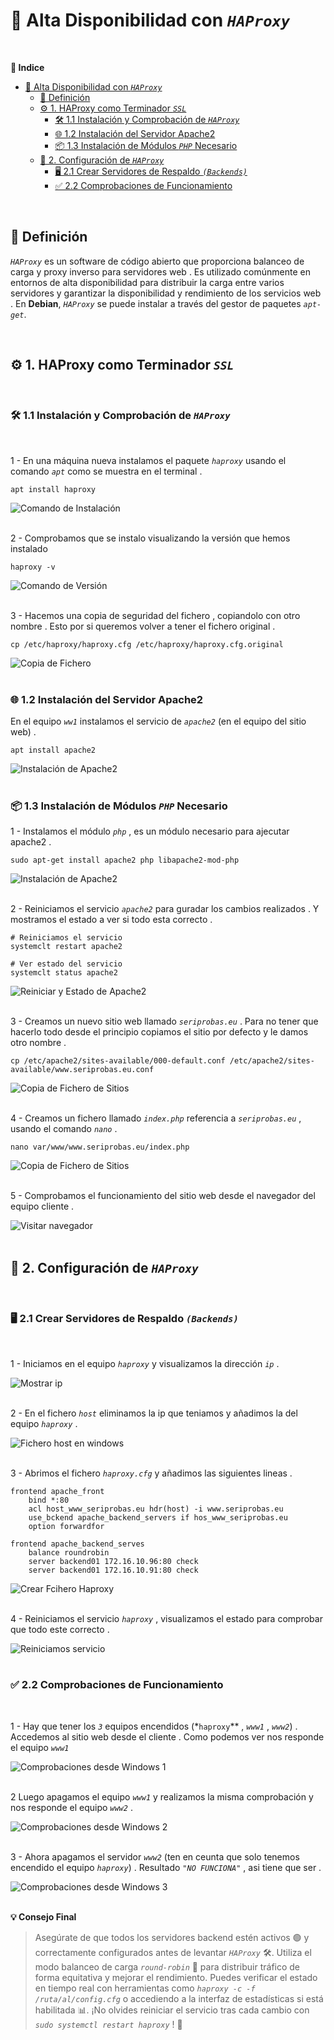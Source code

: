 # 🔄 Alta Disponibilidad con *``HAProxy``*
<br>

**📑 Indice**
- [🔄 Alta Disponibilidad con *``HAProxy``*](#-alta-disponibilidad-con-haproxy)
  - [📝 Definición](#-definición)
  - [⚙️ 1. HAProxy como Terminador *``SSL``*](#️-1-haproxy-como-terminador-ssl)
    - [🛠️ 1.1 Instalación y Comprobación de *``HAProxy``*](#️-11-instalación-y-comprobación-de-haproxy)
    - [️🌐 1.2 Instalación del Servidor Apache2](#️-12-instalación-del-servidor-apache2)
    - [📦 1.3 Instalación de Módulos *``PHP``* Necesario](#-13-instalación-de-módulos-php-necesario)
  - [🔧 2. Configuración de *``HAProxy``*](#-2-configuración-de-haproxy)
    - [🖥️ 2.1 Crear Servidores de Respaldo *``(Backends)``*](#️-21-crear-servidores-de-respaldo-backends)
    - [✅ 2.2 Comprobaciones de Funcionamiento](#-22-comprobaciones-de-funcionamiento)

<br>

## 📝 Definición 

*``HAProxy``* es un software de código abierto que proporciona balanceo de carga y proxy inverso para servidores web . Es utilizado comúnmente en entornos de alta disponibilidad para distribuir la carga entre varios servidores y garantizar la disponibilidad y rendimiento de los servicios web . En **Debian**, *``HAProxy``* se puede instalar a través del gestor de paquetes *``apt-get``*.

<br>

## ⚙️ 1. HAProxy como Terminador *``SSL``*
<br>

### 🛠️ 1.1 Instalación y Comprobación de *``HAProxy``*
<br>

1 - En una máquina nueva instalamos el paquete *``haproxy``* usando el comando *``apt``* como se muestra en el terminal .

~~~~~~~~~~~~~~~~~~~~
apt install haproxy
~~~~~~~~~~~~~~~~~~~~

![Comando de Instalación](./img/HAProxy/1_aproxy_instalacion.png)
<br>
<br>


2 - Comprobamos que se instalo visualizando la versión que hemos instalado

~~~~~~~~~~~~
haproxy -v
~~~~~~~~~~~~

![Comando de Versión](./img/HAProxy/2_aproxy_version.png)
<br>
<br>


3 - Hacemos una copia de seguridad del fichero , copiandolo con otro nombre . Esto por si queremos volver a tener el fichero original .

~~~~~~~~~~~~~~~~~~~~~~~~~~~~~~~~~~~~~~~~~~~~~~~~~~~~~~~~~~~~~~
cp /etc/haproxy/haproxy.cfg /etc/haproxy/haproxy.cfg.original
~~~~~~~~~~~~~~~~~~~~~~~~~~~~~~~~~~~~~~~~~~~~~~~~~~~~~~~~~~~~~~

![Copia de Fichero](./img/HAProxy/3_copia_fichero.png)
<br>
<br>



### ️🌐 1.2 Instalación del Servidor Apache2

En el equipo *``ww1``* instalamos el servicio de *``apache2``* (en el equipo del sitio web) .

~~~~~~~~~~~~~~~~~~~~
apt install apache2
~~~~~~~~~~~~~~~~~~~~

![Instalación de Apache2](./img/HAProxy/4_instalacion_apache2.png)
<br>
<br>



### 📦 1.3 Instalación de Módulos *``PHP``* Necesario

1 - Instalamos el módulo *``php``* , es un módulo necesario para ajecutar apache2 .

~~~~~~~~~~~~~~~~~~~~~~~~~~~~~~~~~~~~~~~~~~~~~~~~~~~~
sudo apt-get install apache2 php libapache2-mod-php
~~~~~~~~~~~~~~~~~~~~~~~~~~~~~~~~~~~~~~~~~~~~~~~~~~~~

![Instalación de Apache2](./img/HAProxy/5_instalacion_php.png)
<br>
<br>


2 - Reiniciamos el servicio *``apache2``* para guradar los cambios realizados . Y mostramos el estado a ver si todo esta correcto .

~~~~~~~~~~~~~~~~~~~~~~~~~~
# Reiniciamos el servicio 
systemclt restart apache2

# Ver estado del servicio
systemclt status apache2
~~~~~~~~~~~~~~~~~~~~~~~~~~

![Reiniciar y Estado de Apache2](./img/HAProxy/6_reinciar_status_apache2.png)
<br>
<br>


3 - Creamos un nuevo sitio web llamado *``seriprobas.eu``* . Para no tener que hacerlo todo desde el principio copiamos el sitio por defecto y le damos otro nombre .

~~~~~~~~~~~~~~~~~~~~~~~~~~~~~~~~~~~~~~~~~~~~~~~~~~~~~~~~~~~~~~~~~~~~~~~~~~~~~~~~~~~~~~~~~~~~~~~~~~~~
cp /etc/apache2/sites-available/000-default.conf /etc/apache2/sites-available/www.seriprobas.eu.conf
~~~~~~~~~~~~~~~~~~~~~~~~~~~~~~~~~~~~~~~~~~~~~~~~~~~~~~~~~~~~~~~~~~~~~~~~~~~~~~~~~~~~~~~~~~~~~~~~~~~~

![Copia de Fichero de Sitios](./img/HAProxy/7_copia_sites_avaliables.png)
<br>
<br>


4 - Creamos un fichero llamado *``index.php``* referencia a  *``seriprobas.eu``* , usando el comando *``nano``* . 

~~~~~~~~~~~~~~~~~~~~~~~~~~~~~~~~~~~~~~~~~
nano var/www/www.seriprobas.eu/index.php
~~~~~~~~~~~~~~~~~~~~~~~~~~~~~~~~~~~~~~~~~

![Copia de Fichero de Sitios](./img/HAProxy/8_crear_fichero_index.png)
<br>
<br>


5 - Comprobamos el funcionamiento del sitio web desde el navegador del equipo cliente .

![Visitar navegador](./img/HAProxy/9_comprobar_index_w10.png)
<br>
<br>



## 🔧 2. Configuración de *``HAProxy``*
<br>

### 🖥️ 2.1 Crear Servidores de Respaldo *``(Backends)``*
<br>

1 - Iniciamos en el equipo *``haproxy``* y visualizamos la dirección *``ip``* . 

![Mostrar ip](./img/HAProxy/10_ver_ip.png)
<br>
<br>


2 - En el fichero *``host``* eliminamos la ip que teniamos y añadimos la del equipo *``haproxy``* .

![Fichero host en windows](./img/HAProxy/11_fichero_hostss_w10.png)
<br>
<br>


3 - Abrimos el fichero *``haproxy.cfg``* y añadimos las siguientes lineas .

~~~~~~~~~~~~~~~~~~~~~~~~~~~~~~~~~~~~~~~~~~~~~~~~~~~~~~~~~~~~~~~
frontend apache_front
	bind *:80
	acl host_www_seriprobas.eu hdr(host) -i www.seriprobas.eu
	use_bckend apache_backend_servers if hos_www_seriprobas.eu
	option forwardfor

frontend apache_backend_serves
	balance roundrobin
	server backend01 172.16.10.96:80 check
	server backend01 172.16.10.91:80 check
~~~~~~~~~~~~~~~~~~~~~~~~~~~~~~~~~~~~~~~~~~~~~~~~~~~~~~~~~~~~~~~

![Crear Fcihero Haproxy](./img/HAProxy/12_fichero_haproxy.png)
<br>
<br>


4 - Reiniciamos el servicio *``haproxy``* , visualizamos el estado para comprobar que todo este correcto .

![Reiniciamos servicio](./img/HAProxy/13_reinicio.png)
<br>
<br>


### ✅ 2.2 Comprobaciones de Funcionamiento
<br>

1 - Hay que tener los *``3``* equipos encendidos (*``haproxy``** , *``www1``* , *``www2``*) . Accedemos al sitio web desde el cliente . Como podemos ver nos responde el equipo *``www1``*

![Comprobaciones desde Windows 1](./img/HAProxy/14_comprobacion_w10.png)
<br>
<br>


2 Luego apagamos el equipo *``www1``* y realizamos la misma comprobación y nos responde el equipo *``www2``* .

![Comprobaciones desde Windows 2](./img/HAProxy/15_comprobacion_w10.png)
<br>
<br>


3 - Ahora apagamos el servidor *``www2``* (ten en ceunta que solo tenemos encendido el equipo *``haproxy``*) . Resultado *``"NO FUNCIONA"``* , asi tiene que ser .

![Comprobaciones desde Windows 3](./img/HAProxy/16_comprobacion_w10.png)
<br>
<br>



**💡 Consejo Final**

>Asegúrate de que todos los servidores backend estén activos 🟢 y correctamente configurados antes de levantar *``HAProxy``* 🛠️.
>Utiliza el modo balanceo de carga *``round-robin``* 🔁 para distribuir tráfico de forma equitativa y mejorar el rendimiento.
>Puedes verificar el estado en tiempo real con herramientas como *``haproxy -c -f /ruta/al/config.cfg``* o accediendo a la interfaz de estadísticas si está habilitada 📊.
>¡No olvides reiniciar el servicio tras cada cambio con *``sudo systemctl restart haproxy``* ! 🔄
